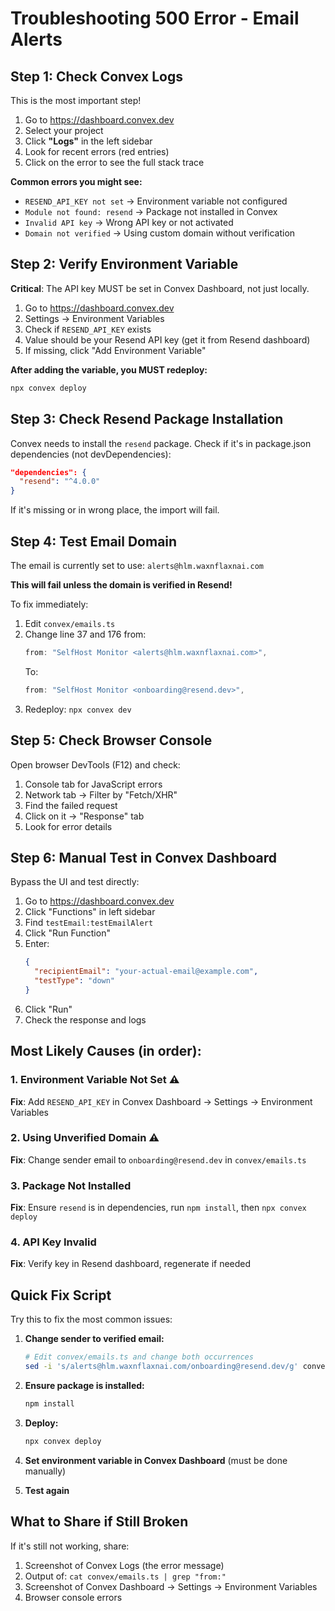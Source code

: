 # Troubleshooting 500 Error - Email Alerts

## Step 1: Check Convex Logs

This is the most important step!

1. Go to https://dashboard.convex.dev
2. Select your project
3. Click **"Logs"** in the left sidebar
4. Look for recent errors (red entries)
5. Click on the error to see the full stack trace

**Common errors you might see:**

- `RESEND_API_KEY not set` → Environment variable not configured
- `Module not found: resend` → Package not installed in Convex
- `Invalid API key` → Wrong API key or not activated
- `Domain not verified` → Using custom domain without verification

## Step 2: Verify Environment Variable

**Critical**: The API key MUST be set in Convex Dashboard, not just locally.

1. Go to https://dashboard.convex.dev
2. Settings → Environment Variables
3. Check if `RESEND_API_KEY` exists
4. Value should be your Resend API key (get it from Resend dashboard)
5. If missing, click "Add Environment Variable"

**After adding the variable, you MUST redeploy:**
```bash
npx convex deploy
```

## Step 3: Check Resend Package Installation

Convex needs to install the `resend` package. Check if it's in package.json dependencies (not devDependencies):

```json
"dependencies": {
  "resend": "^4.0.0"
}
```

If it's missing or in wrong place, the import will fail.

## Step 4: Test Email Domain

The email is currently set to use: `alerts@hlm.waxnflaxnai.com`

**This will fail unless the domain is verified in Resend!**

To fix immediately:
1. Edit `convex/emails.ts`
2. Change line 37 and 176 from:
   ```typescript
   from: "SelfHost Monitor <alerts@hlm.waxnflaxnai.com>",
   ```
   To:
   ```typescript
   from: "SelfHost Monitor <onboarding@resend.dev>",
   ```
3. Redeploy: `npx convex dev`

## Step 5: Check Browser Console

Open browser DevTools (F12) and check:
1. Console tab for JavaScript errors
2. Network tab → Filter by "Fetch/XHR"
3. Find the failed request
4. Click on it → "Response" tab
5. Look for error details

## Step 6: Manual Test in Convex Dashboard

Bypass the UI and test directly:

1. Go to https://dashboard.convex.dev
2. Click "Functions" in left sidebar
3. Find `testEmail:testEmailAlert`
4. Click "Run Function"
5. Enter:
   ```json
   {
     "recipientEmail": "your-actual-email@example.com",
     "testType": "down"
   }
   ```
6. Click "Run"
7. Check the response and logs

## Most Likely Causes (in order):

### 1. Environment Variable Not Set ⚠️
**Fix**: Add `RESEND_API_KEY` in Convex Dashboard → Settings → Environment Variables

### 2. Using Unverified Domain ⚠️
**Fix**: Change sender email to `onboarding@resend.dev` in `convex/emails.ts`

### 3. Package Not Installed
**Fix**: Ensure `resend` is in dependencies, run `npm install`, then `npx convex deploy`

### 4. API Key Invalid
**Fix**: Verify key in Resend dashboard, regenerate if needed

## Quick Fix Script

Try this to fix the most common issues:

1. **Change sender to verified email:**
   ```bash
   # Edit convex/emails.ts and change both occurrences
   sed -i 's/alerts@hlm.waxnflaxnai.com/onboarding@resend.dev/g' convex/emails.ts
   ```

2. **Ensure package is installed:**
   ```bash
   npm install
   ```

3. **Deploy:**
   ```bash
   npx convex deploy
   ```

4. **Set environment variable in Convex Dashboard** (must be done manually)

5. **Test again**

## What to Share if Still Broken

If it's still not working, share:
1. Screenshot of Convex Logs (the error message)
2. Output of: `cat convex/emails.ts | grep "from:"`
3. Screenshot of Convex Dashboard → Settings → Environment Variables
4. Browser console errors

